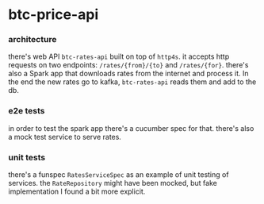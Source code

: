 # btc-price-api

### architecture
there's web API `btc-rates-api` built on top of `http4s`. it accepts http requests on two endpoints: `/rates/{from}/{to}` and `/rates/{for}`.
there's also a Spark app that downloads rates from the internet and process it. In the end the new rates go to kafka, `btc-rates-api` reads them and add to the db.

### e2e tests
in order to test the spark app there's a cucumber spec for that. there's also a mock test service to serve rates.

### unit tests
there's a funspec `RatesServiceSpec` as an example of unit testing of services. the `RateRepository` might have been mocked,
but fake implementation I found a bit more explicit.